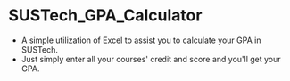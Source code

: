 # SUSTech_GPA_Calculator
- A simple utilization of Excel to assist you to calculate your GPA in SUSTech.
- Just simply enter all your courses' credit and score and you'll get your GPA.
